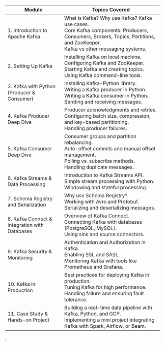 | Module                                        | Topics Covered                                                                                                                                                                       |
| --------------------------------------------- | ------------------------------------------------------------------------------------------------------------------------------------------------------------------------------------ |
| 1. Introduction to Apache Kafka               | What is Kafka? Why use Kafka? Kafka use cases.<br />Core Kafka components: Producers, Consumers, Brokers, Topics, Partitions, and ZooKeeper. <br />Kafka vs other messaging systems. |
| 2. Setting Up Kafka                           | Installing Kafka on local machine.<br />Configuring Kafka and ZooKeeper. Starting Kafka and creating topics. <br />Using Kafka command-line tools.                                   |
| 3. Kafka with Python (Producer & Consumer)    | Installing Kafka-Python library.<br />Writing a Kafka producer in Python. <br />Writing a Kafka consumer in Python. Sending and receiving messages.                                  |
| 4. Kafka Producer Deep Dive                   | Producer acknowledgments and retries.<br />Configuring batch size, compression, and key-based partitioning. <br />Handling producer failures.                                        |
| 5. Kafka Consumer Deep Dive                   | Consumer groups and partition rebalancing.<br />Auto-offset commits and manual offset management. <br />Polling vs. subscribe methods. <br />Handling duplicate messages.            |
| 6. Kafka Streams & Data Processing            | Introduction to Kafka Streams API.<br />Simple stream processing with Python. <br />Windowing and stateful processing.                                                               |
| 7. Schema Registry and Serialization          | Why use Schema Registry?<br />Working with Avro and Protobuf. <br />Serializing and deserializing messages.                                                                          |
| 8. Kafka Connect & Integration with Databases | Overview of Kafka Connect.<br />Connecting Kafka with databases (PostgreSQL, MySQL). <br />Using sink and source connectors.                                                         |
| 9. Kafka Security & Monitoring                | Authentication and Authorization in Kafka.<br />Enabling SSL and SASL. <br />Monitoring Kafka with tools like Prometheus and Grafana.                                                |
| 10. Kafka in Production                       | Best practices for deploying Kafka in production.<br />Tuning Kafka for high performance. <br />Handling failure and ensuring fault tolerance.                                       |
| 11. Case Study & Hands-on Project             | Building a real-time data pipeline with Kafka, Python, and GCP.<br />Implementing a mini project integrating Kafka with Spark, Airflow, or Beam.                                     |

.
